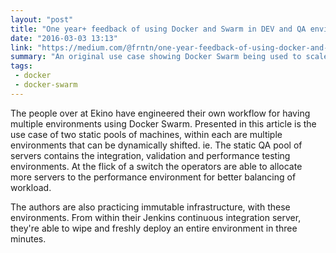 ```yaml
---
layout: "post"
title: "One year+ feedback of using Docker and Swarm in DEV and QA environments"
date: "2016-03-03 13:13"
link: "https://medium.com/@frntn/one-year-feedback-of-using-docker-and-swarm-in-dev-and-qa-environments-deaf2ec6dc61#.p9k6clmjz"
summary: "An original use case showing Docker Swarm being used to scale and manage multiple environments"
tags:
 - docker
 - docker-swarm
---
```

The people over at Ekino have engineered their own workflow for having multiple environments using Docker Swarm. Presented in this article is the use case of two static pools of machines, within each are multiple environments that can be dynamically shifted. ie. The static QA pool of servers contains the integration, validation and performance testing environments. At the flick of a switch the operators are able to allocate more servers to the performance environment for better balancing of workload.

The authors are also practicing immutable infrastructure, with these environments. From within their Jenkins continuous integration server, they're able to wipe and freshly deploy an entire environment in three minutes.
